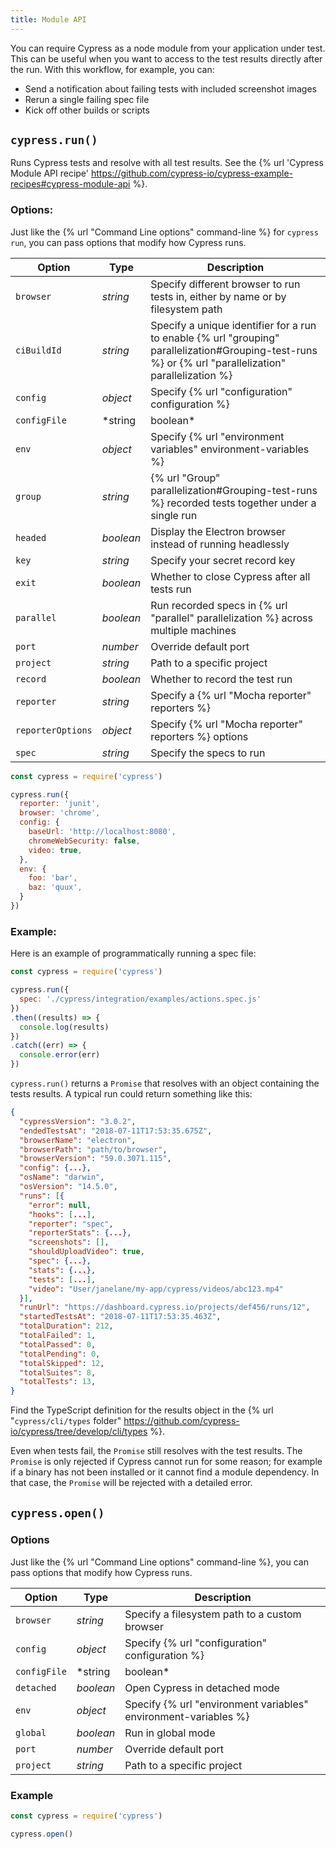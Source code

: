 ```yaml
---
title: Module API
---
```


You can require Cypress as a node module from your application under test. This can be useful when you want to access to the test results directly after the run. With this workflow, for example, you can:

- Send a notification about failing tests with included screenshot images
- Rerun a single failing spec file
- Kick off other builds or scripts

## `cypress.run()`

Runs Cypress tests and resolve with all test results. See the {% url 'Cypress Module API recipe' https://github.com/cypress-io/cypress-example-recipes#cypress-module-api %}.

### Options:

Just like the {% url "Command Line options" command-line %} for `cypress run`, you can pass options that modify how Cypress runs.

Option | Type | Description
------ | ---- | ---------
`browser` | *string* | Specify different browser to run tests in, either by name or by filesystem path
`ciBuildId` | *string* | Specify a unique identifier for a run to enable {% url "grouping" parallelization#Grouping-test-runs %} or {% url "parallelization" parallelization %}
`config` | *object* | Specify {% url "configuration" configuration %}
`configFile` | *string | boolean* | Path to the config file to be used. If `false` is passed, no config file will be used.
`env` | *object* | Specify {% url "environment variables" environment-variables %}
`group` | *string* | {% url "Group" parallelization#Grouping-test-runs %} recorded tests together under a single run
`headed` | *boolean* | Display the Electron browser instead of running headlessly
`key` | *string* | Specify your secret record key
`exit` | *boolean* | Whether to close Cypress after all tests run
`parallel` | *boolean* | Run recorded specs in {% url "parallel" parallelization %} across multiple machines
`port` | *number* | Override default port
`project` | *string* | Path to a specific project
`record` | *boolean* | Whether to record the test run
`reporter` | *string* | Specify a {% url "Mocha reporter" reporters %}
`reporterOptions` | *object* | Specify {% url "Mocha reporter" reporters %} options
`spec` | *string* | Specify the specs to run

```javascript
const cypress = require('cypress')

cypress.run({
  reporter: 'junit',
  browser: 'chrome',
  config: {
    baseUrl: 'http://localhost:8080',
    chromeWebSecurity: false,
    video: true,
  },
  env: {
    foo: 'bar',
    baz: 'quux',
  }
})
```

### Example:

Here is an example of programmatically running a spec file:

```js
const cypress = require('cypress')

cypress.run({
  spec: './cypress/integration/examples/actions.spec.js'
})
.then((results) => {
  console.log(results)
})
.catch((err) => {
  console.error(err)
})
```

`cypress.run()` returns a `Promise` that resolves with an object containing the tests results. A typical run could return something like this:

```json
{
  "cypressVersion": "3.0.2",
  "endedTestsAt": "2018-07-11T17:53:35.675Z",
  "browserName": "electron",
  "browserPath": "path/to/browser",
  "browserVersion": "59.0.3071.115",
  "config": {...},
  "osName": "darwin",
  "osVersion": "14.5.0",
  "runs": [{
    "error": null,
    "hooks": [...],
    "reporter": "spec",
    "reporterStats": {...},
    "screenshots": [],
    "shouldUploadVideo": true,
    "spec": {...},
    "stats": {...},
    "tests": [...],
    "video": "User/janelane/my-app/cypress/videos/abc123.mp4"
  }],
  "runUrl": "https://dashboard.cypress.io/projects/def456/runs/12",
  "startedTestsAt": "2018-07-11T17:53:35.463Z",
  "totalDuration": 212,
  "totalFailed": 1,
  "totalPassed": 0,
  "totalPending": 0,
  "totalSkipped": 12,
  "totalSuites": 8,
  "totalTests": 13,
}
```

Find the TypeScript definition for the results object in the {% url "`cypress/cli/types` folder" https://github.com/cypress-io/cypress/tree/develop/cli/types %}.

Even when tests fail, the `Promise` still resolves with the test results. The `Promise` is only rejected if Cypress cannot run for some reason; for example if a binary has not been installed or it cannot find  a module dependency. In that case, the `Promise` will be rejected with a detailed error.

## `cypress.open()`

### Options

Just like the {% url "Command Line options" command-line %}, you can pass options that modify how Cypress runs.

Option |  Type | Description
------ | ---- | ---------
`browser` | *string* | Specify a filesystem path to a custom browser
`config` | *object* | Specify {% url "configuration" configuration %}
`configFile` | *string | boolean* | Path to the config file to be used. If `false` is passed, no config file will be used.
`detached` | *boolean* | Open Cypress in detached mode
`env` | *object* | Specify {% url "environment variables" environment-variables %}
`global` | *boolean* | Run in global mode
`port` | *number* | Override default port
`project` | *string* | Path to a specific project

### Example

```javascript
const cypress = require('cypress')

cypress.open()
```
